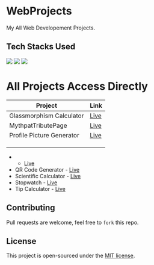 # WebProjects
My All Web Developement Projects.

## Tech Stacks Used

<a target="_blank" href="https://www.w3schools.com/html/default.asp"><img src="https://img.shields.io/badge/html5%20-%23E34F26.svg?&style=for-the-badge&logo=html5&logoColor=white"></img></a>
<a target="_blank" href="https://www.w3schools.com/css/default.asp"><img src="https://img.shields.io/badge/css3%20-%231572B6.svg?&style=for-the-badge&logo=css3&logoColor=white"></img></a>
<a target="_blank" href="https://www.w3schools.com/js/default.asp"><img src="https://img.shields.io/badge/javascript%20-%23323330.svg?&style=for-the-badge&logo=javascript&logoColor=%23F7DF1E"></img></a>

# All Projects Access Directly
|Project|Link|
| ------------- | ------------- |
|Glassmorphism Calculator|[Live](https://manthanugemuge.github.io/WebProjects/Glassmorphism%20Calculator/)|
|MythpatTributePage|[Live](https://manthanugemuge.github.io/WebProjects/MythpatTributePage)|
|Profile Picture Generator|[Live](https://manthanugemuge.github.io/WebProjects/Profile%20Picture%20Generator)|
|||
|||
|||

-  - [Live](https://github.com/ManthanUgemuge/Web-Projects/tree/main/Profile%20Picture%20Generator)
- QR Code Generator - [Live](https://github.com/ManthanUgemuge/Web-Projects/tree/main/QR%20Code%20Generator)
- Scientific Calculator - [Live](https://github.com/ManthanUgemuge/Web-Projects/tree/main/Scientific%20Calculator)
- Stopwatch - [Live](https://github.com/ManthanUgemuge/Web-Projects/tree/main/Stopwatch)
- Tip Calculator - [Live](https://github.com/ManthanUgemuge/Web-Projects/tree/main/Tip%20Calculator)

## Contributing
Pull requests are welcome, feel free to ```fork``` this repo.

## License
This project is open-sourced under the [MIT license]().
